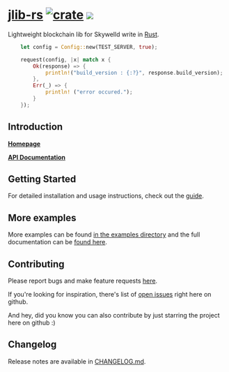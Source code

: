 # [jlib-rs](https://github.com/zTgx/jlib-rs) [![crate](https://img.shields.io/crates/v/jlib.svg)](https://crates.io/crates/jlib) ![](https://tokei.rs/b1/github/zTgx/jlib-rs)

Lightweight blockchain lib for Skywelld write in [Rust](http://www.rust-lang.org).
```rust
    let config = Config::new(TEST_SERVER, true);

    request(config, |x| match x {
        Ok(response) => {
            println!("build_version : {:?}", response.build_version);
        },
        Err(_) => {
            println! ("error occured.");
        }
    });
```

Introduction
------------

**[Homepage](https://github.com/zTgx/jlib-rs/wiki)**

**[API Documentation](https://github.com/zTgx/jlib-rs/wiki/API-Documentation)**


Getting Started
---------------

For detailed installation and usage instructions, check out the [guide](https://github.com/zTgx/jlib-rs/wiki/Getting-Started).  


More examples
---------------
More examples can be found [in the examples directory](examples/) and the full documentation can be [found here](https://github.com/zTgx/jlib-rs/wiki).  


Contributing
------------

Please report bugs and make feature requests [here](https://github.com/zTgx/jlib-rs/issues).

If you're looking for inspiration, there's list of [open issues](https://github.com/zTgx/jlib-rs/issues?state=open) right here on github.

And hey, did you know you can also contribute by just starring the project here on github :)


## Changelog

Release notes are available in [CHANGELOG.md](CHANGELOG.md).

